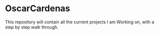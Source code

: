 # OscarCardenas
This repository will contain all the current projects I am Working on, with a step by step walk through.
